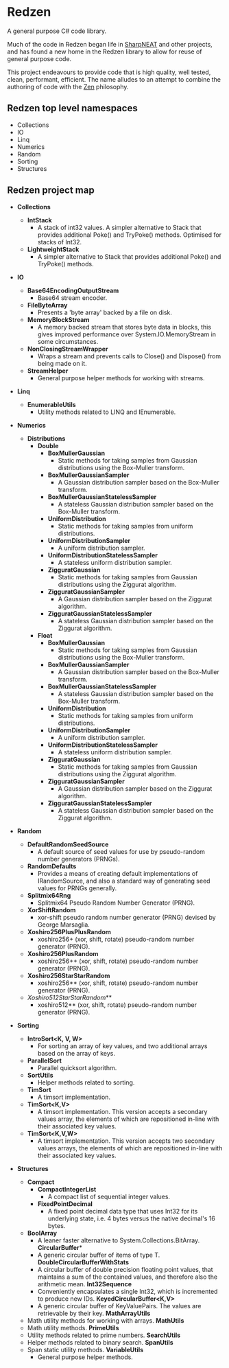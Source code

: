 # Redzen
A general purpose C# code library.

Much of the code in Redzen began life in [SharpNEAT](../../../../colgreen/sharpneat) and other projects, and has found a new home in the Redzen library to allow for reuse of
general purpose code.

This project endeavours to provide code that is high quality, well tested, clean, performant, efficient. 
The name alludes to an attempt to combine the authoring of code with the [Zen](https://en.wikipedia.org/wiki/Zen) philosophy. 

## Redzen top level namespaces

* Collections
* IO
* Linq
* Numerics
* Random
* Sorting
* Structures

## Redzen project map

* **Collections**
  * **IntStack**
    * A stack of int32 values. A simpler alternative to Stack<int> that provides additional Poke() and TryPoke() methods. Optimised for stacks of Int32.
  * **LightweightStack**
    * A simpler alternative to Stack<T> that provides additional Poke() and TryPoke() methods.
    
* **IO**
  * **Base64EncodingOutputStream**
    * Base64 stream encoder.
  * **FileByteArray**
    * Presents a 'byte array' backed by a file on disk.
  * **MemoryBlockStream**
    * A memory backed stream that stores byte data in blocks, this gives improved performance over System.IO.MemoryStream in some circumstances.
  * **NonClosingStreamWrapper**
    * Wraps a stream and prevents calls to Close() and Dispose() from being made on it.
  * **StreamHelper**
    * General purpose helper methods for working with streams.
    
* **Linq**
  * **EnumerableUtils**
    * Utility methods related to LINQ and IEnumerable.
    
* **Numerics**
  * **Distributions**
    * **Double**    
      * **BoxMullerGaussian**
        * Static methods for taking samples from Gaussian distributions using the Box-Muller transform.
      * **BoxMullerGaussianSampler**
        * A Gaussian distribution sampler based on the Box-Muller transform.
      * **BoxMullerGaussianStatelessSampler**
        * A stateless Gaussian distribution sampler based on the Box-Muller transform.
      * **UniformDistribution**
        * Static methods for taking samples from uniform distributions.
      * **UniformDistributionSampler**
        * A uniform distribution sampler.
      * **UniformDistributionStatelessSampler**
        * A stateless uniform distribution sampler.
      * **ZigguratGaussian**
        * Static methods for taking samples from Gaussian distributions using the Ziggurat algorithm.
      * **ZigguratGaussianSampler**
        * A Gaussian distribution sampler based on the Ziggurat algorithm.
      * **ZigguratGaussianStatelessSampler**
        * A stateless Gaussian distribution sampler based on the Ziggurat algorithm.
    * **Float**    
      * **BoxMullerGaussian**
        * Static methods for taking samples from Gaussian distributions using the Box-Muller transform.
      * **BoxMullerGaussianSampler**
        * A Gaussian distribution sampler based on the Box-Muller transform.
      * **BoxMullerGaussianStatelessSampler**
        * A stateless Gaussian distribution sampler based on the Box-Muller transform.
      * **UniformDistribution**
        * Static methods for taking samples from uniform distributions.
      * **UniformDistributionSampler**
        * A uniform distribution sampler.
      * **UniformDistributionStatelessSampler**
        * A stateless uniform distribution sampler.
      * **ZigguratGaussian**
        * Static methods for taking samples from Gaussian distributions using the Ziggurat algorithm.
      * **ZigguratGaussianSampler**
        * A Gaussian distribution sampler based on the Ziggurat algorithm.
      * **ZigguratGaussianStatelessSampler**
        * A stateless Gaussian distribution sampler based on the Ziggurat algorithm.

* **Random**
  * **DefaultRandomSeedSource**
    * A default source of seed values for use by pseudo-random number generators (PRNGs).
  * **RandomDefaults**
    * Provides a means of creating default implementations of IRandomSource, and also a standard way of generating seed values for PRNGs generally.
  * **Splitmix64Rng**
    * Splitmix64 Pseudo Random Number Generator (PRNG).
  * **XorShiftRandom**
    * xor-shift pseudo random number generator (PRNG) devised by George Marsaglia.
  * **Xoshiro256PlusPlusRandom**
    * xoshiro256+ (xor, shift, rotate) pseudo-random number generator (PRNG).
  * **Xoshiro256PlusRandom**
    * xoshiro256++ (xor, shift, rotate) pseudo-random number generator (PRNG).
  * **Xoshiro256StarStarRandom**
    * xoshiro256** (xor, shift, rotate) pseudo-random number generator (PRNG).
  * *Xoshiro512StarStarRandom***
    * xoshiro512** (xor, shift, rotate) pseudo-random number generator (PRNG).

* **Sorting**
  * **IntroSort<K, V, W>**
    * For sorting an array of key values, and two additional arrays based on the array of keys.
  * **ParallelSort**
    * Parallel quicksort algorithm.
  * **SortUtils**
    * Helper methods related to sorting.
  * **TimSort<T>**
    * A timsort implementation.
  * **TimSort<K,V>**
    * A timsort implementation. This version accepts a secondary values array, the elements of which are repositioned in-line with their associated key values.
  * **TimSort<K,V,W>**
    * A timsort implementation. This version accepts two secondary values arrays, the elements of which are repositioned in-line with their associated key values.

* **Structures**
  * **Compact**
    * **CompactIntegerList**
      * A compact list of sequential integer values.
    * **FixedPointDecimal**
      * A fixed point decimal data type that uses Int32 for its underlying state, i.e. 4 bytes versus the native decimal's 16 bytes.
  * **BoolArray**
    * A leaner faster alternative to System.Collections.BitArray.
  **CircularBuffer<T>***
    * A generic circular buffer of items of type T. 
  **DoubleCircularBufferWithStats**
    * A circular buffer of double precision floating point values, that maintains a sum of the contained values, and therefore also the arithmetic mean.
  **Int32Sequence**
    * Conveniently encapsulates a single Int32, which is incremented to produce new IDs.
  **KeyedCircularBuffer<K,V>**
    *  A generic circular buffer of KeyValuePairs. The values are retrievable by their key.
**MathArrayUtils**
  * Math utility methods for working with arrays.
**MathUtils**
  * Math utility methods.
**PrimeUtils**
  * Utility methods related to prime numbers.
**SearchUtils**
  * Helper methods related to binary search.
**SpanUtils**
  * Span static utility methods.
**VariableUtils**
    * General purpose helper methods.
  
      
      

